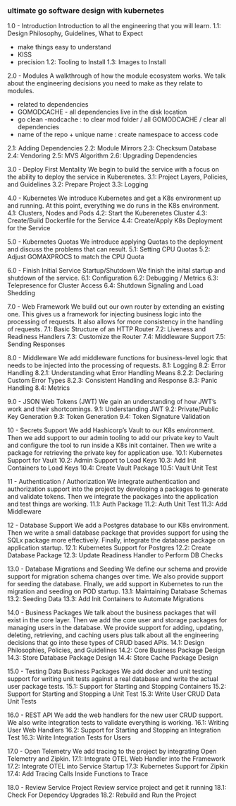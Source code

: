 ### ultimate go software design with kubernetes

1.0 - Introduction
Introduction to all the engineering that you will learn.
1.1: Design Philosophy, Guidelines, What to Expect
- make things easy to understand
- KISS
- precision
1.2: Tooling to Install
1.3: Images to Install

2.0 - Modules
A walkthrough of how the module ecosystem works. We talk about the engineering decisions you need to make as they relate to modules.
- related to dependencies
- GOMODCACHE - all dependencies live in the disk location
- go clean -modcache : to clear mod folder / all GOMODCACHE / clear all dependencies
- name of the repo + unique name : create namespace to access code 

2.1: Adding Dependencies
2.2: Module Mirrors
2.3: Checksum Database
2.4: Vendoring
2.5: MVS Algorithm
2.6: Upgrading Dependencies

3.0 - Deploy First Mentality
We begin to build the service with a focus on the ability to deploy the service in Kuberenetes.
3.1: Project Layers, Policies, and Guidelines
3.2: Prepare Project
3.3: Logging

4.0 - Kubernetes
We introduce Kubernetes and get a K8s environment up and running. At this point, everything we do runs in the K8s environment.
4.1: Clusters, Nodes and Pods
4.2: Start the Kuberenetes Cluster
4.3: Create/Build Dockerfile for the Service
4.4: Create/Apply K8s Deployment for the Service

5.0 - Kubernetes Quotas
We introduce applying Quotas to the deployment and discuss the problems that can result.
5.1: Setting CPU Quotas
5.2: Adjust GOMAXPROCS to match the CPU Quota

6.0 - Finish Initial Service Startup/Shutdown
We finish the inital startup and shutdown of the service.
6.1: Configuration
6.2: Debugging / Metrics
6.3: Telepresence for Cluster Access
6.4: Shutdown Signaling and Load Shedding

7.0 - Web Framework
We build out our own router by extending an existing one. This gives us a framework for injecting business logic into the processing of requests. It also allows for more consistency in the handling of requests.
7.1: Basic Structure of an HTTP Router
7.2: Liveness and Readiness Handlers
7.3: Customize the Router
7.4: Middleware Support
7.5: Sending Responses

8.0 - Middleware
We add middleware functions for business-level logic that needs to be injected into the processing of requests.
8.1: Logging
8.2: Error Handling
8.2.1: Understanding what Error Handling Means
8.2.2: Declaring Custom Error Types
8.2.3: Consistent Handling and Response
8.3: Panic Handling
8.4: Metrics

9.0 - JSON Web Tokens (JWT)
We gain an understanding of how JWT’s work and their shortcomings.
9.1: Understanding JWT
9.2: Private/Public Key Generation
9.3: Token Generation
9.4: Token Signature Validation

10 - Secrets Support
We add Hashicorp’s Vault to our K8s environment. Then we add support to our admin tooling to add our private key to Vault and configure the tool to run inside a K8s init container. Then we write a package for retrieving the private key for application use.
10.1: Kubernetes Support for Vault
10.2: Admin Support to Load Keys
10.3: Add Init Containers to Load Keys
10.4: Create Vault Package
10.5: Vault Unit Test

11 - Authentication / Authorization
We integrate authentication and authorization support into the project by developing a packages to generate and validate tokens. Then we integrate the packages into the application and test things are working.
11.1: Auth Package
11.2: Auth Unit Test
11.3: Add Middleware

12 - Database Support
We add a Postgres database to our K8s environment. Then we write a small database package that provides support for using the SQLx package more effectively. Finally, integrate the database package on application startup.
12.1: Kubernetes Support for Postgres
12.2: Create Database Package
12.3: Update Readiness Handler to Perform DB Checks

13.0 - Database Migrations and Seeding
We define our schema and provide support for migration schema changes over time. We also provide support for seeding the database. FInally, we add support in Kubernetes to run the migration and seeding on POD startup.
13.1: Maintaining Database Schemas
13.2: Seeding Data
13.3: Add Init Containers to Automate Migrations

14.0 - Business Packages
We talk about the business packages that will exist in the core layer. Then we add the core user and storage packages for managing users in the database. We provide support for adding, updating, deleting, retrieving, and caching users plus talk about all the engineering decisions that go into these types of CRUD based APIs.
14.1: Design Philosophies, Policies, and Guidelines
14.2: Core Business Package Design
14.3: Store Database Package Design
14.4: Store Cache Package Design

15.0 - Testing Data Business Packages
We add docker and unit testing support for writing unit tests against a real database and write the actual user package tests.
15.1: Support for Starting and Stopping Containers
15.2: Support for Starting and Stopping a Unit Test
15.3: Write User CRUD Data Unit Tests

16.0 - REST API
We add the web handlers for the new user CRUD support. We also write integration tests to validate everything is working.
16.1: Writing User Web Handlers
16.2: Support for Starting and Stopping an Integration Test
16.3: Write Integration Tests for Users

17.0 - Open Telemetry
We add tracing to the project by integrating Open Telemetry and Zipkin.
17.1: Integrate OTEL Web Handler into the Framework
17.2: Integrate OTEL into Service Startup
17.3: Kubernetes Support for Zipkin
17.4: Add Tracing Calls Inside Functions to Trace

18.0 - Review Service Project
Review service project and get it running
18.1: Check For Dependcy Upgrades
18.2: Rebuild and Run the Project
